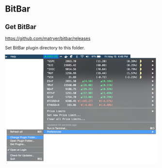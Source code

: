 # BitBar

## Get BitBar

https://github.com/matryer/bitbar/releases

Set BitBar plugin directory to this folder.

![alt text](/.github/images/bitbar-yahoo-finance.png)
